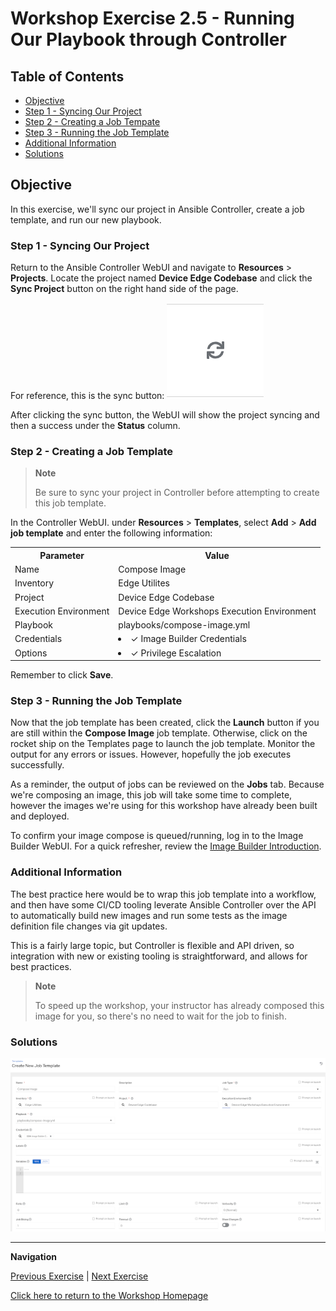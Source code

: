 # Workshop Exercise 2.5 - Running Our Playbook through Controller

## Table of Contents

* [Objective](#objective)
* [Step 1 - Syncing Our Project](#step-1---creating-a-playbook)
* [Step 2 - Creating a Job Tempate](#step-2---creating-a-job-template)
* [Step 3 - Running the Job Template](#step-3---running-the-job-template)
* [Additional Information](#additional-information)
* [Solutions](#solutions)

## Objective

In this exercise, we'll sync our project in Ansible Controller, create a job template, and run our new playbook.

### Step 1 - Syncing Our Project

Return to the Ansible Controller WebUI and navigate to **Resources** > **Projects**. Locate the project named **Device Edge Codebase** and click the **Sync Project** button on the right hand side of the page.

For reference, this is the sync button:
![Sync Button](../images/sync-button.png)

After clicking the sync button, the WebUI will show the project syncing and then a success under the **Status** column.

### Step 2 - Creating a Job Template

> **Note**
>
> Be sure to sync your project in Controller before attempting to create this job template.

In the Controller WebUI. under **Resources** > **Templates**, select **Add** > **Add job template** and enter the following information:

<table>
  <tr>
    <th>Parameter</th>
    <th>Value</th>
  </tr>
  <tr>
    <td>Name</td>
    <td>Compose Image</td>
  </tr>
  <tr>
    <td>Inventory</td>
    <td>Edge Utilites</td>
  </tr>
  <tr>
    <td>Project</td>
    <td>Device Edge Codebase</td>
  </tr>
  <tr>
    <td>Execution Environment</td>
    <td>Device Edge Workshops Execution Environment</td>
  </tr>
  <tr>
    <td>Playbook</td>
    <td>playbooks/compose-image.yml</td>
  </tr>
  <tr>
    <td>Credentials</td>
    <td><li>✓ Image Builder Credentials</li></td>
  </tr>
  <tr>
    <td>Options</td>
    <td><li>✓ Privilege Escalation</li></td>
  </tr>
</table>

Remember to click **Save**.

### Step 3 - Running the Job Template

Now that the job template has been created, click the **Launch** button if you are still within the **Compose Image** job template. Otherwise, click on the rocket ship on the Templates page to launch the job template. Monitor the output for any errors or issues. However, hopefully the job executes successfully.

As a reminder, the output of jobs can be reviewed on the **Jobs** tab. Because we're composing an image, this job will take some time to complete, however the images we're using for this workshop have already been built and deployed.

To confirm your image compose is queued/running, log in to the Image Builder WebUI. For a quick refresher, review the [Image Builder Introduction](../1.8-image-builder-intro).

### Additional Information

The best practice here would be to wrap this job template into a workflow, and then have some CI/CD tooling leverate Ansible Controller over the API to automatically build new images and run some tests as the image definition file changes via git updates.

This is a fairly large topic, but Controller is flexible and API driven, so integration with new or existing tooling is straightforward, and allows for best practices.

> **Note**
>
> To speed up the workshop, your instructor has already composed this image for you, so there's no need to wait for the job to finish.

### Solutions

![Compose Image Job Template](../images/compose-image-job-template.png)

---
**Navigation**

[Previous Exercise](../2.4-using-collection-in-playbook) | [Next Exercise](../3.1-fdo-intro)

[Click here to return to the Workshop Homepage](../README.md)
